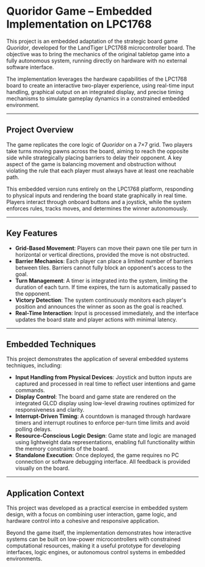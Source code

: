 # Quoridor Game – Embedded Implementation on LPC1768

This project is an embedded adaptation of the strategic board game *Quoridor*, developed for the LandTiger LPC1768 microcontroller board. The objective was to bring the mechanics of the original tabletop game into a fully autonomous system, running directly on hardware with no external software interface.

The implementation leverages the hardware capabilities of the LPC1768 board to create an interactive two-player experience, using real-time input handling, graphical output on an integrated display, and precise timing mechanisms to simulate gameplay dynamics in a constrained embedded environment.

---

## Project Overview

The game replicates the core logic of *Quoridor* on a 7×7 grid. Two players take turns moving pawns across the board, aiming to reach the opposite side while strategically placing barriers to delay their opponent. A key aspect of the game is balancing movement and obstruction without violating the rule that each player must always have at least one reachable path.

This embedded version runs entirely on the LPC1768 platform, responding to physical inputs and rendering the board state graphically in real time. Players interact through onboard buttons and a joystick, while the system enforces rules, tracks moves, and determines the winner autonomously.

---

## Key Features

- **Grid-Based Movement**: Players can move their pawn one tile per turn in horizontal or vertical directions, provided the move is not obstructed.
- **Barrier Mechanics**: Each player can place a limited number of barriers between tiles. Barriers cannot fully block an opponent's access to the goal.
- **Turn Management**: A timer is integrated into the system, limiting the duration of each turn. If time expires, the turn is automatically passed to the opponent.
- **Victory Detection**: The system continuously monitors each player's position and announces the winner as soon as the goal is reached.
- **Real-Time Interaction**: Input is processed immediately, and the interface updates the board state and player actions with minimal latency.

---

## Embedded Techniques

This project demonstrates the application of several embedded systems techniques, including:

- **Input Handling from Physical Devices**: Joystick and button inputs are captured and processed in real time to reflect user intentions and game commands.
- **Display Control**: The board and game state are rendered on the integrated GLCD display using low-level drawing routines optimized for responsiveness and clarity.
- **Interrupt-Driven Timing**: A countdown is managed through hardware timers and interrupt routines to enforce per-turn time limits and avoid polling delays.
- **Resource-Conscious Logic Design**: Game state and logic are managed using lightweight data representations, enabling full functionality within the memory constraints of the board.
- **Standalone Execution**: Once deployed, the game requires no PC connection or software debugging interface. All feedback is provided visually on the board.

---

## Application Context

This project was developed as a practical exercise in embedded system design, with a focus on combining user interaction, game logic, and hardware control into a cohesive and responsive application.

Beyond the game itself, the implementation demonstrates how interactive systems can be built on low-power microcontrollers with constrained computational resources, making it a useful prototype for developing interfaces, logic engines, or autonomous control systems in embedded environments.

